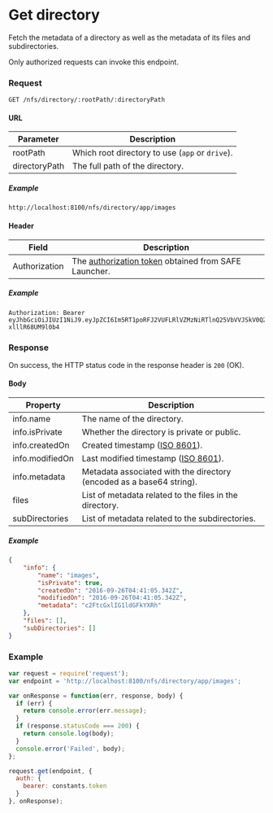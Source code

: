 # Get directory

Fetch the metadata of a directory as well as the metadata of its files and subdirectories.

Only authorized requests can invoke this endpoint.

### Request

```
GET /nfs/directory/:rootPath/:directoryPath
```

#### URL

| Parameter | Description |
| --- | --- |
| rootPath | Which root directory to use (`app` or `drive`). |
| directoryPath | The full path of the directory. |

##### Example

```
http://localhost:8100/nfs/directory/app/images
```

#### Header

| Field | Description |
| --- | --- |
| Authorization | The [authorization token](/auth) obtained from SAFE Launcher. |

##### Example

```
Authorization: Bearer eyJhbGciOiJIUzI1NiJ9.eyJpZCI6Im5RT1poRFJ2VUFLRlVZMzNiRTlnQ25VbVVJSkV0Q2lmYk4zYjE1dXZ2TlU9In0.OTKcHQ9VUKYzBXH_MqeWR4UcHFJV-xlllR68UM9l0b4
```

### Response

On success, the HTTP status code in the response header is `200` (OK).

#### Body

| Property | Description |
| --- | --- |
| info.name | The name of the directory. |
| info.isPrivate | Whether the directory is private or public. |
| info.createdOn | Created timestamp ([ISO 8601](https://en.wikipedia.org/wiki/ISO_8601)). |
| info.modifiedOn | Last modified timestamp ([ISO 8601](https://en.wikipedia.org/wiki/ISO_8601)). |
| info.metadata | Metadata associated with the directory (encoded as a base64 string). |
| files | List of metadata related to the files in the directory. |
| subDirectories | List of metadata related to the subdirectories. |

##### Example

```json
{
	"info": {
		"name": "images",
		"isPrivate": true,
		"createdOn": "2016-09-26T04:41:05.342Z",
		"modifiedOn": "2016-09-26T04:41:05.342Z",
		"metadata": "c2FtcGxlIG1ldGFkYXRh"
	},
	"files": [],
	"subDirectories": []
}
```

### Example

```js
var request = require('request');
var endpoint = 'http://localhost:8100/nfs/directory/app/images';

var onResponse = function(err, response, body) {
  if (err) {
    return console.error(err.message);
  }
  if (response.statusCode === 200) {
    return console.log(body);
  }
  console.error('Failed', body);
};

request.get(endpoint, {
  auth: {
    bearer: constants.token
  }
}, onResponse);
```
